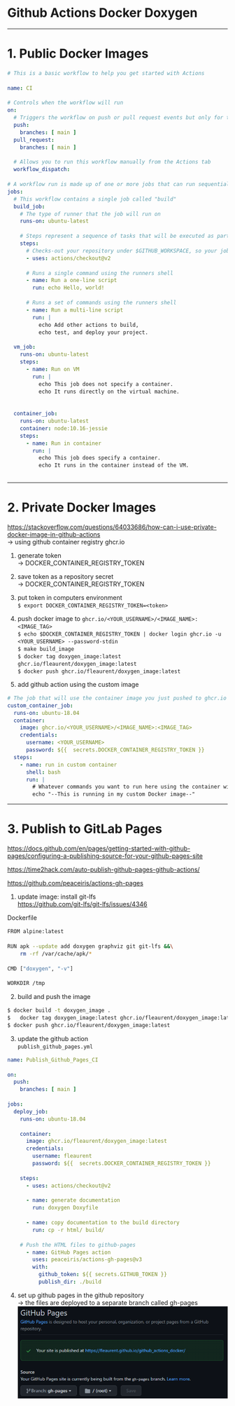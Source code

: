 # Github Actions Docker Doxygen  

___
# 1. Public Docker Images  

```yml
# This is a basic workflow to help you get started with Actions

name: CI

# Controls when the workflow will run
on:
  # Triggers the workflow on push or pull request events but only for the main branch
  push:
    branches: [ main ]
  pull_request:
    branches: [ main ]

  # Allows you to run this workflow manually from the Actions tab
  workflow_dispatch:

# A workflow run is made up of one or more jobs that can run sequentially or in parallel
jobs:
  # This workflow contains a single job called "build"
  build_job:
    # The type of runner that the job will run on
    runs-on: ubuntu-latest

    # Steps represent a sequence of tasks that will be executed as part of the job
    steps:
      # Checks-out your repository under $GITHUB_WORKSPACE, so your job can access it
      - uses: actions/checkout@v2

      # Runs a single command using the runners shell
      - name: Run a one-line script
        run: echo Hello, world!

      # Runs a set of commands using the runners shell
      - name: Run a multi-line script
        run: |
          echo Add other actions to build,
          echo test, and deploy your project.
          
  vm_job:
    runs-on: ubuntu-latest
    steps:
      - name: Run on VM
        run: |
          echo This job does not specify a container.
          echo It runs directly on the virtual machine.
        
        
  container_job:
    runs-on: ubuntu-latest
    container: node:10.16-jessie
    steps:
      - name: Run in container
        run: |
          echo This job does specify a container.
          echo It runs in the container instead of the VM.
        
```


___
# 2. Private Docker Images  
https://stackoverflow.com/questions/64033686/how-can-i-use-private-docker-image-in-github-actions  
&rarr; using github container registry ghcr.io  

1. generate token  
  &rarr; DOCKER_CONTAINER_REGISTRY_TOKEN  
2. save token as a repository secret  
  &rarr; DOCKER_CONTAINER_REGISTRY_TOKEN  
3. put token in computers environment  
  `$ export DOCKER_CONTAINER_REGISTRY_TOKEN=<token>`  
4. push docker image to `ghcr.io/<YOUR_USERNAME>/<IMAGE_NAME>:<IMAGE_TAG>`  
  `$ echo $DOCKER_CONTAINER_REGISTRY_TOKEN | docker login ghcr.io -u <YOUR_USERNAME> --password-stdin`  
  `$ make build_image`  
  `$ docker tag doxygen_image:latest ghcr.io/fleaurent/doxygen_image:latest`  
  `$ docker push ghcr.io/fleaurent/doxygen_image:latest`  
   
5. add github action using the custom image  
```yml
# The job that will use the container image you just pushed to ghcr.io
custom_container_job:
  runs-on: ubuntu-18.04
  container:
    image: ghcr.io/<YOUR_USERNAME>/<IMAGE_NAME>:<IMAGE_TAG>
    credentials:
      username: <YOUR_USERNAME>
      password: ${{  secrets.DOCKER_CONTAINER_REGISTRY_TOKEN }}
  steps:
    - name: run in custom container
      shell: bash
      run: |
        # Whatever commands you want to run here using the container with your new Docker image at ghcr.io!
        echo "--This is running in my custom Docker image--"
```


___  
# 3. Publish to GitLab Pages

https://docs.github.com/en/pages/getting-started-with-github-pages/configuring-a-publishing-source-for-your-github-pages-site  

https://time2hack.com/auto-publish-github-pages-github-actions/  

https://github.com/peaceiris/actions-gh-pages  


1. update image: install git-lfs  
  https://github.com/git-lfs/git-lfs/issues/4346  

Dockerfile  
```bash
FROM alpine:latest

RUN apk --update add doxygen graphviz git git-lfs &&\
    rm -rf /var/cache/apk/*

CMD ["doxygen", "-v"]

WORKDIR /tmp
```

2. build and push the image  
```bash
$ docker build -t doxygen_image .
$	docker tag doxygen_image:latest ghcr.io/fleaurent/doxygen_image:latest
$ docker push ghcr.io/fleaurent/doxygen_image:latest
```

3. update the github action  
`publish_github_pages.yml`  
```yml
name: Publish_Github_Pages_CI

on:
  push:
    branches: [ main ]

jobs:
  deploy_job:  
    runs-on: ubuntu-18.04
    
    container:
      image: ghcr.io/fleaurent/doxygen_image:latest
      credentials:
        username: fleaurent
        password: ${{  secrets.DOCKER_CONTAINER_REGISTRY_TOKEN }}
        
    steps:
      - uses: actions/checkout@v2
      
      - name: generate documentation
        run: doxygen Doxyfile
        
      - name: copy documentation to the build directory
        run: cp -r html/ build/
        
    # Push the HTML files to github-pages
      - name: GitHub Pages action
        uses: peaceiris/actions-gh-pages@v3
        with:
          github_token: ${{ secrets.GITHUB_TOKEN }}
          publish_dir: ./build
```

4. set up github pages in the github repository  
  &rarr; the files are deployed to a separate branch called gh-pages  
  ![](images/github_pages_settings.png)  
